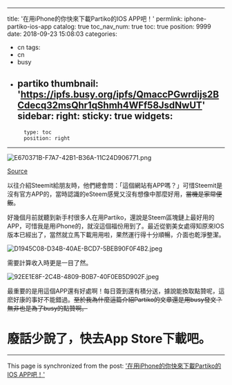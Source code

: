 
---
title: '在用iPhone的你快來下載Partiko的IOS APP吧！'
permlink: iphone-partiko-ios-app
catalog: true
toc_nav_num: true
toc: true
position: 9999
date: 2018-09-23 15:08:03
categories:
- cn
tags:
- cn
- busy
- partiko
thumbnail: 'https://ipfs.busy.org/ipfs/QmaccPGwrdijs2BCdecq32msQhr1qShmh4WFf58JsdNwUT'
sidebar:
    right:
        sticky: true
widgets:
    -
        type: toc
        position: right
---


![E670371B-F7A7-42B1-B36A-11C24D906771.png](https://ipfs.busy.org/ipfs/QmaccPGwrdijs2BCdecq32msQhr1qShmh4WFf58JsdNwUT)


[Source](https://steemit.com/partiko/@partiko/partiko-ios-new-release--hello-edge-to-edge-aw45pnvv)

以往介紹Steemit給朋友時，他們總會問：「這個網站有APP嗎？」可惜Steemit是沒有官方APP的，當時認識的eSteem感覺又沒有想像中那麼好用，~~當機是家常便飯~~。

好幾個月前就聽到新手村很多人在用Partiko，還說是Steem區塊鏈上最好用的APP，可惜我是用iPhone的，就沒這個福份用到了。最近從劉美女處得知原來IOS版本已經出了，當然就立馬下載用用啦，果然運行得十分順暢，介面也乾淨整潔。

![D1945C08-D34B-40AE-BCD7-5BEB90F0F4B2.jpeg](https://cdn.steemitimages.com/DQmaLkqjxqsmpWbojZ1KsZ1gfc2p56cbKJQnJxLtSkX96zj/D1945C08-D34B-40AE-BCD7-5BEB90F0F4B2.jpeg)

需要計算收入時更是一目了然。

![92EE1E8F-2C4B-4809-B0B7-40F0EB5D902F.jpeg](https://ipfs.busy.org/ipfs/QmQWNXXL5bvwnQTETeBS3wiVRCsT7dCDkLXc2tfGbHaA7y)


最重要的是用這個APP還有好處啊！每日簽到還有積分送，據說能換取點贊呢，這麽好康的事好不能錯過。~~至於我為什麼這篇介紹Partiko的文章還是用busy發文？無非也是為了busy的點贊啊。~~

# 廢話少說了，快去App Store下載吧。

- - -

This page is synchronized from the post: ['在用iPhone的你快來下載Partiko的IOS APP吧！'](https://steemit.com/@htliao/iphone-partiko-ios-app)
